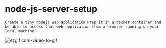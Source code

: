 # node-js-server-setup

`Create a tiny nodejs web application wrap it in a docker container and be able to access that web application from a browser running on your local machine`



![ezgif com-video-to-gif](https://user-images.githubusercontent.com/24816990/57976609-7e343100-79b2-11e9-8c81-eeacbca27d1a.gif)

